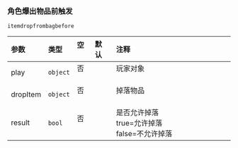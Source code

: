 ### 角色爆出物品前触发

`itemdropfrombagbefore`

| 参数     | 类型     | 空   | 默认 | 注释                                                |
| :------- | :------- | :--- | :--- | :-------------------------------------------------- |
| play     | `object` | 否   |      | 玩家对象                                            |
| dropItem | `object` | 否   |      | 掉落物品                                            |
| result   | `bool`   | 否   |      | 是否允许掉落<br />true=允许掉落<br />false=不允许掉落 |

